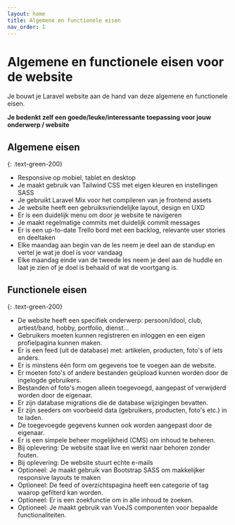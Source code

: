 ```yaml
---
layout: home
title: Algemene en functionele eisen
nav_order: 1
---
```


# Algemene en functionele eisen voor de website

Je bouwt je Laravel website aan de hand van deze algemene en functionele eisen.

**Je bedenkt zelf een goede/leuke/interessante toepassing voor jouw onderwerp / website**

##  Algemene eisen
{: .text-green-200}

- Responsive op mobiel, tablet en desktop
- Je maakt gebruik van Tailwind CSS met eigen kleuren en instellingen SASS 
- Je gebruikt Laravel Mix voor het compileren van je frontend assets
- Je website heeft een gebruiksvriendelijke layout, design en UXD
- Er is een duidelijk menu om door je website te navigeren
- Je maakt regelmatige commits met duidelijk commit messages
- Er is een up-to-date Trello bord met een backlog, relevante user stories en deeltaken
- Elke maandag aan begin van de les neem je deel aan de standup en vertel je wat je doel is voor vandaag
- Elke maandag einde van de tweede les neem je deel aan de huddle en laat je zien of je doel is behaald of wat de voortgang is.


## Functionele eisen
{: .text-green-200}

- De website heeft een specifiek onderwerp: persoon/idool, club, artiest/band, hobby, portfolio, dienst...
- Gebruikers moeten kunnen registreren en inloggen en een eigen profielpagina kunnen maken.
- Er is een feed (uit de database) met: artikelen, producten, foto's of iets anders.
- Er is minstens één form om gegevens toe te voegen aan de website.
- Er moeten foto's of andere bestanden geüpload kunnen worden door de ingelogde gebruikers.
- Bestanden of foto's mogen alleen toegevoegd, aangepast of verwijderd worden door de eigenaar.
- Er zijn database migrations die de database wijzigingen bevatten.
- Er zijn seeders om voorbeeld data (gebruikers, producten, foto's etc.) in te laden.
- De toegevoegde gegevens kunnen ook worden aangepast door de eigenaar. 
- Er is een simpele beheer mogelijkheid (CMS) om inhoud te beheren.
- Bij oplevering: De website staat live en werkt naar behoren zonder fouten.
- Bij oplevering: De website stuurt echte e-mails
- Optioneel: Je maakt gebruik van Bootstrap SASS om makkelijker responsive layouts te maken
- Optioneel: De feed of overzichtspagina heeft een categorie of tag waarop gefilterd kan worden.
- Optioneel: Er is een zoekfunctie om in alle inhoud te zoeken.
- Optioneel: Je maakt gebruik van VueJS componenten voor bepaalde functionaliteiten.
